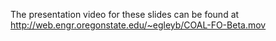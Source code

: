 The presentation video for these slides can be found at http://web.engr.oregonstate.edu/~egleyb/COAL-FO-Beta.mov
